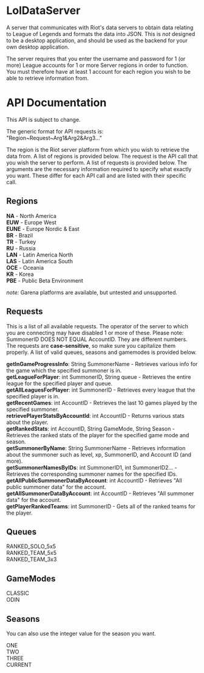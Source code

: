 LolDataServer
=============

A server that communicates with Riot's data servers to obtain data relating to League of Legends and formats the data into JSON.
This is *not* designed to be a desktop application, and should be used as the backend for your own desktop application.

The server requires that you enter the username and password for 1 (or more) League accounts for 1 or more Server regions in order to function. You must therefore have at least 1 account for each region you wish to be able to retrieve information from.

API Documentation
=================

This API is subject to change.

The generic format for API requests is: "Region~Request~Arg1&Arg2&Arg3..."

The region is the Riot server platform from which you wish to retrieve the data from. A list of regions is provided below.
The request is the API call that you wish the server to perform. A list of requests is provided below.
The arguments are the necessary information required to specify what exactly you want. These differ for each API call and are listed with their specific call.

Regions
-------

**NA**    - North America  
**EUW**  - Europe West  
**EUNE**  - Europe Nordic & East  
**BR**    - Brazil  
**TR**    - Turkey  
**RU**    - Russia  
**LAN**   - Latin America North  
**LAS**  - Latin America South  
**OCE**   - Oceania  
**KR**    - Korea  
**PBE**   - Public Beta Environment  


*note:* Garena platforms are available, but untested and unsupported.

Requests
--------

This is a list of all available requests. The operator of the server to which you are connecting may have disabled 1 or more of these. Please note: SummonerID DOES NOT EQUAL AccountID. They are different numbers. The requests are **case-sensitive**, so make sure you capitalize them properly. A list of valid queues, seasons and gamemodes is provided below.

**getInGameProgressInfo**: String SummonerName - Retrieves various info for the game which the specified summoner is in.  
**getLeagueForPlayer**: int SummonerID, String queue - Retrieves the entire league for the specified player and queue.  
**getAllLeaguesForPlayer**: int SummonerID - Retrieves every league that the specified player is in.  
**getRecentGames**: int AccountID - Retrieves the last 10 games played by the specified summoner.  
**retrievePlayerStatsByAccountId**:  int AccountID - Returns various stats about the player.  
**getRankedStats**: int AccountID, String GameMode, String Season - Retrieves the ranked stats of the player for the specified game mode and season.  
**getSummonerByName**: String SummonerName - Retrieves information about the summoner such as level, xp, SummonerID, and Account ID (and more).  
**getSummonerNamesByIDs**: int SummonerID1, int SummonerID2... - Retrieves the corresponding summoner names for the specified IDs.  
**getAllPublicSummonerDataByAccount**: int AccountID - Retrieves "All public summoner data" for the account.  
**getAllSummonerDataByAccount**: int AccountID - Retrieves "All summoner data" for the account.  
**getPlayerRankedTeams**: int SummonerID - Gets all of the ranked teams for the player.  

Queues
------

RANKED_SOLO_5x5  
RANKED_TEAM_5x5  
RANKED_TEAM_3x3  

GameModes
---------

CLASSIC  
ODIN

Seasons
-------

You can also use the integer value for the season you want.

ONE  
TWO  
THREE  
CURRENT  

